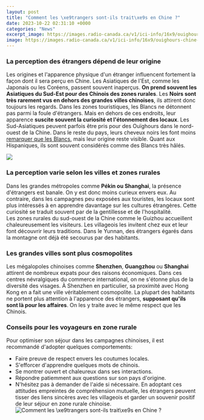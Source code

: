 ```yaml
---
layout: post
title: "Comment les \xe9trangers sont-ils trait\xe9s en Chine ?"
date: 2023-10-22 02:31:10 +0000
categories: "News"
excerpt_image: https://images.radio-canada.ca/v1/ici-info/16x9/ouighours-chine-turquie-internement-hdm.jpg
image: https://images.radio-canada.ca/v1/ici-info/16x9/ouighours-chine-turquie-internement-hdm.jpg
---
```


### La perception des étrangers dépend de leur origine
Les origines et l'apparence physique d'un étranger influencent fortement la façon dont il sera perçu en Chine. Les Asiatiques de l'Est, comme les Japonais ou les Coréens, passent souvent inaperçus. **On prend souvent les Asiatiques du Sud-Est pour des Chinois des zones rurales**. 
Les **Noirs sont très rarement vus en dehors des grandes villes chinoises**, ils attirent donc toujours les regards. Dans les zones touristiques, les Blancs ne détonnent pas parmi la foule d'étrangers. Mais en dehors de ces endroits, leur apparence **suscite souvent la curiosité et l'étonnement des locaux**. 
Les Sud-Asiatiques peuvent parfois être pris pour des Ouïghours dans le nord-ouest de la Chine. Dans le reste du pays, leurs cheveux noirs les font moins [remarquer que les Blancs](https://thetopnews.github.io/dynamic-one-on-one-showdowns/), mais leur origine reste visible. Quant aux Hispaniques, ils sont souvent considérés comme des Blancs très hâlés.

![](https://www.liberation.fr/resizer/Iej9FBSruUgbunUzGR1tldUkWy4=/800x0/filters:format(png):quality(70)/cloudfront-eu-central-1.images.arcpublishing.com/liberation/YC2OF6E4RBXP2UG7WDUJVDEF7U.png)
### La perception varie selon les villes et zones rurales
Dans les grandes métropoles comme **Pékin ou Shanghai**, la présence d'étrangers est banale. On y est donc moins curieux envers eux. Au contraire, dans les campagnes peu exposées aux touristes, les locaux sont plus intéressés à en apprendre davantage sur les cultures étrangères. Cette curiosité se traduit souvent par de la gentillesse et de l'hospitalité.  
Les zones rurales du sud-ouest de la Chine comme le Guizhou accueillent chaleureusement les visiteurs. Les villageois les invitent chez eux et leur font découvrir leurs traditions. Dans le Yunnan, des étrangers égarés dans la montagne ont déjà été secourus par des habitants. 
### Les grandes villes sont plus cosmopolites
Les mégalopoles chinoises comme **Shenzhen**, **Guangzhou** ou **Shanghai** attirent de nombreux expats pour des raisons économiques. Dans ces centres névralgiques du commerce international, on ne s'étonne plus de la diversité des visages. 
À Shenzhen en particulier, sa proximité avec Hong Kong en a fait une ville véritablement cosmopolite. La plupart des habitants ne portent plus attention à l'apparence des étrangers, **supposant qu'ils sont là pour les affaires**. On les y traite avec le même respect que les Chinois.
### Conseils pour les voyageurs en zone rurale
Pour optimiser son séjour dans les campagnes chinoises, il est recommandé d'adopter quelques comportements:
- Faire preuve de respect envers les coutumes locales. 
- S'efforcer d'apprendre quelques mots de chinois.
- Se montrer ouvert et chaleureux dans ses interactions.
- Répondre patiemment aux questions sur son pays d'origine.
- N'hésitez pas à demander de l'aide si nécessaire.
En adoptant ces attitudes empreintes de compréhension mutuelle, les étrangers peuvent tisser des liens sincères avec les villageois et garder un souvenir positif de leur séjour en zone rurale chinoise.
![Comment les \xe9trangers sont-ils trait\xe9s en Chine ?](https://images.radio-canada.ca/v1/ici-info/16x9/ouighours-chine-turquie-internement-hdm.jpg)